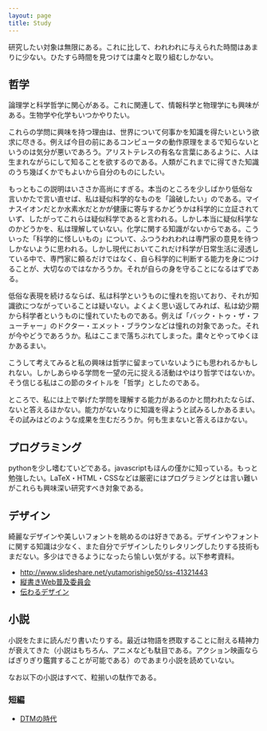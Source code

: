 ```yaml
---
layout: page
title: Study
---
```



研究したい対象は無限にある。これに比して、われわれに与えられた時間はあまりに少ない。ひたすら時間を見つけては粛々と取り組むしかない。


## 哲学
論理学と科学哲学に関心がある。これに関連して、情報科学と物理学にも興味がある。生物学や化学もいつかやりたい。

これらの学問に興味を持つ理由は、世界について何事かを知識を得たいという欲求に尽きる。例えば今目の前にあるコンピュータの動作原理をまるで知らないというのは気分が悪いであろう。アリストテレスの有名な言葉にあるように、人は生まれながらにして知ることを欲するのである。人類がこれまでに得てきた知識のうち幾ばくかでもよいから自分のものにしたい。

もっともこの説明はいささか高尚にすぎる。本当のところを少しばかり低俗な言いかたで言い直せば、私は疑似科学的なものを「論破したい」のである。マイナスイオンだとか水素水だとかが健康に寄与するかどうかは科学的に立証されていず、したがってこれらは疑似科学であると言われる。しかし本当に疑似科学なのかどうかを、私は理解していない。化学に関する知識がないからである。こういった「科学的に怪しいもの」について、ふつうわれわれは専門家の意見を待つしかないように思われる。しかし現代においてこれだけ科学が日常生活に浸透している中で、専門家に頼るだけではなく、自ら科学的に判断する能力を身につけることが、大切なのではなかろうか。それが自らの身を守ることになるはずである。

低俗な表現を続けるならば、私は科学というものに憧れを抱いており、それが知識欲につながっていることは疑いない。よくよく思い返してみれば、私は幼少期から科学者というものに憧れていたものである。例えば「バック・トゥ・ザ・フューチャー」のドクター・エメット・ブラウンなどは憧れの対象であった。それが今やどうであろうか。私はここまで落ちぶれてしまった。粛々とやってゆくほかあるまい。

こうして考えてみると私の興味は哲学に留まっていないようにも思われるかもしれない。しかしあらゆる学問を一望の元に捉える活動はやはり哲学ではないか。そう信じる私はこの節のタイトルを「哲学」としたのである。

ところで、私には上で挙げた学問を理解する能力があるのかと問われたならば、ないと答えるほかない。能力がないなりに知識を得ようと試みるしかあるまい。その試みはどのような成果を生むだろうか。何も生まないと答えるほかない。


## プログラミング
pythonを少し嗜むていどである。javascriptもほんの僅かに知っている。もっと勉強したい。LaTeX・HTML・CSSなどは厳密にはプログラミングとは言い難いがこれらも興味深い研究すべき対象である。


## デザイン
綺麗なデザインや美しいフォントを眺めるのは好きである。デザインやフォントに関する知識は少なく、また自分でデザインしたりレタリングしたりする技術もまだない。多少はできるようになったら愉しい気がする。以下参考資料。

* <http://www.slideshare.net/yutamorishige50/ss-41321443>
* [縦書きWeb普及委員会](http://tategaki.github.io/)
* [伝わるデザイン](http://tsutawarudesign.web.fc2.com/)


## 小説
小説をたまに読んだり書いたりする。最近は物語を摂取することに耐える精神力が衰えてきた（小説はもちろん、アニメなども駄目である。アクション映画ならばぎりぎり鑑賞することが可能である）のであまり小説を読めていない。

なお以下の小説はすべて、粒揃いの駄作である。

### 短編
* [DTMの時代](dtm-no-zidai)
